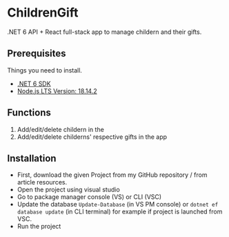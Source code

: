 # ChildrenGift
.NET 6 API + React full-stack app to manage childern and their gifts.
## Prerequisites
Things you need to install.
* [.NET 6 SDK](https://dotnet.microsoft.com/en-us/download/dotnet/6.0)
* [Node.js LTS Version: 18.14.2](https://nodejs.org/en/download/)
## Functions
1. Add/edit/delete childern in the 
2. Add/edit/delete childerns' respective gifts in the app
## Installation
* First, download the given Project from my GitHub repository / from article resources.
* Open the project using visual studio
* Go to package manager console (VS) or CLI (VSC)
* Update the database ```Update-Database``` (in VS PM console) or ```dotnet ef database update``` (in CLI terminal) for example if project is launched from VSC.
* Run the project
